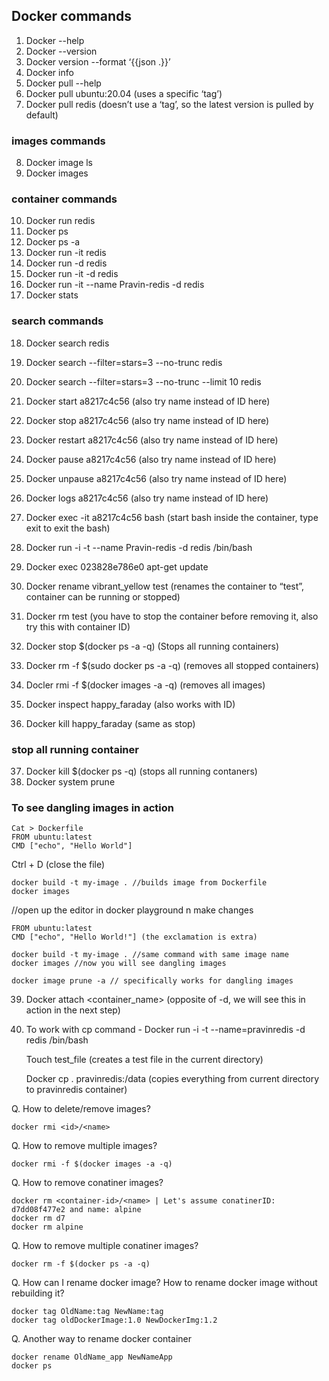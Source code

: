 ## Docker commands

1.	Docker --help
2.	Docker --version
3.	Docker version --format ‘{{json .}}’
4.	Docker info
5.	Docker pull --help
6.	Docker pull ubuntu:20.04 (uses a specific ‘tag’)
7.	Docker pull redis (doesn’t use a ‘tag’, so the latest version is pulled by default)
### images commands

8.	Docker image ls
9.	Docker images
### container commands

10.	Docker run redis
11.	Docker ps
12.	Docker ps -a
13.	Docker run -it redis
14.	Docker run -d redis
15.	Docker run -it -d redis
16.	Docker run -it --name Pravin-redis -d redis
17.	Docker stats
### search commands
18.	Docker search redis
19.	Docker search --filter=stars=3 --no-trunc redis
20.	Docker search --filter=stars=3 --no-trunc --limit 10 redis
21.	Docker start a8217c4c56 (also try name instead of ID here)
22.	Docker stop a8217c4c56 (also try name instead of ID here)
23.	Docker restart a8217c4c56 (also try name instead of ID here)
24.	Docker pause a8217c4c56 (also try name instead of ID here)
25.	Docker unpause a8217c4c56 (also try name instead of ID here)
26.	Docker logs a8217c4c56 (also try name instead of ID here)
27.	Docker exec -it a8217c4c56 bash (start bash inside the container, type exit to exit the bash)
28.	Docker run -i -t --name Pravin-redis -d redis /bin/bash
29.	Docker exec 023828e786e0 apt-get update
30.	Docker rename vibrant_yellow test (renames the container to “test”, container can be running or stopped)
31.	Docker rm test (you have to stop the container before removing it, also try this with container ID)

32.	Docker stop $(docker ps -a -q) (Stops all running containers)


33.	Docker rm -f $(sudo docker ps -a -q) (removes all stopped containers)
34.	Docler rmi -f $(docker images -a -q) (removes all images)

35.	Docker inspect happy_faraday (also works with ID)
36.	Docker kill happy_faraday (same as stop)

### stop all running container
37.	Docker kill $(docker ps -q) (stops all running contaners)
38.	Docker system prune 


### To see dangling images in action
```
Cat > Dockerfile
FROM ubuntu:latest
CMD ["echo", "Hello World"]
```

Ctrl + D (close the file)

    docker build -t my-image . //builds image from Dockerfile
    docker images

//open up the editor in docker playground n make changes

```
FROM ubuntu:latest
CMD ["echo", "Hello World!"] (the exclamation is extra)
```

    docker build -t my-image . //same command with same image name
    docker images //now you will see dangling images

	docker image prune -a // specifically works for dangling images

39.	Docker attach <container_name> (opposite of -d, we will see this in action in the next step)
40.	To work with cp command - 
	Docker run -i -t --name=pravinredis -d redis /bin/bash
	
	Touch test_file (creates a test file in the current directory)

	Docker cp . pravinredis:/data (copies everything from current directory to pravinredis container)


Q. How to delete/remove images?

    docker rmi <id>/<name>

Q. How to remove multiple images?

    docker rmi -f $(docker images -a -q)

Q. How to remove conatiner images?

    docker rm <container-id>/<name> | Let's assume conatinerID: d7dd08f477e2 and name: alpine
    docker rm d7
    docker rm alpine

Q. How to remove multiple conatiner images?

    docker rm -f $(docker ps -a -q)

Q. How can I rename docker image? How to rename docker image without rebuilding it?

    docker tag OldName:tag NewName:tag
    docker tag oldDockerImage:1.0 NewDockerImg:1.2

Q. Another way to rename docker container

    docker rename OldName_app NewNameApp
    docker ps 


    